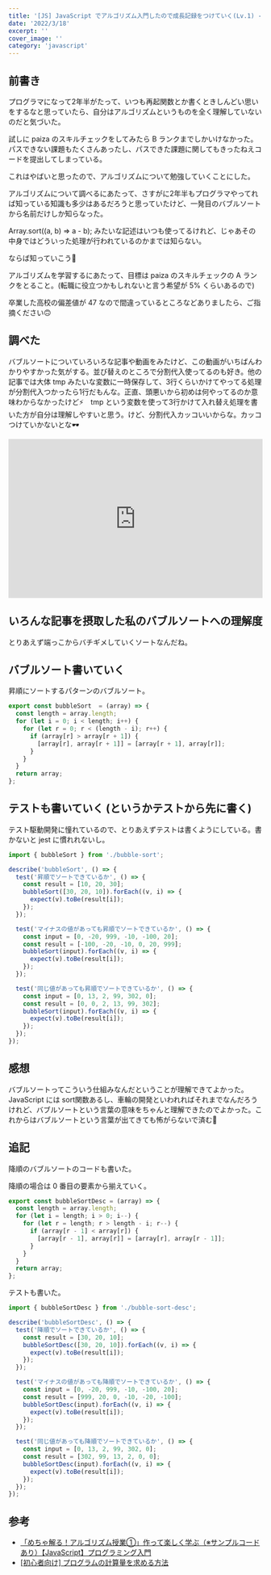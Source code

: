 ```yaml
---
title: '[JS] JavaScript でアルゴリズム入門したので成長記録をつけていく(Lv.1) - バブルソート編'
date: '2022/3/18'
excerpt: ''
cover_image: ''
category: 'javascript'
---
```

## 前書き

プログラマになって2年半がたって、いつも再起関数とか書くときしんどい思いをするなと思っていたら、自分はアルゴリズムというものを全く理解していないのだと気づいた。

試しに paiza のスキルチェックをしてみたら B ランクまでしかいけなかった。パスできない課題もたくさんあったし、パスできた課題に関してもきったねえコードを提出してしまっている。

これはやばいと思ったので、アルゴリズムについて勉強していくことにした。

アルゴリズムについて調べるにあたって、さすがに2年半もプログラマやってれば知っている知識も多少はあるだろうと思っていたけど、一発目のバブルソートから名前だけしか知らなった。

Array.sort((a, b) ⇒ a - b); みたいな記述はいつも使ってるけれど、じゃあその中身ではどういった処理が行われているのかまでは知らない。

ならば知っていこう💪

アルゴリズムを学習するにあたって、目標は paiza のスキルチェックの A ランクをとること。(転職に役立つかもしれないと言う希望が 5% くらいあるので)

卒業した高校の偏差値が 47 なので間違っているところなどありましたら、ご指摘ください🙃

## 調べた

バブルソートについていろいろな記事や動画をみたけど、この動画がいちばんわかりやすかった気がする。並び替えのところで分割代入使ってるのも好き。他の記事では大体 tmp みたいな変数に一時保存して、3行くらいかけてやってる処理が分割代入つかったら1行だもんな。正直、頭悪いから初めは何やってるのか意味わからなかったけど⚡️　tmp という変数を使って3行かけて入れ替え処理を書いた方が自分は理解しやすいと思う。けど、分割代入カッコいいからな。カッコつけていかないとな🕶

<iframe width="100%" height="315" src="https://www.youtube.com/embed/5hApch5oV3E" title="YouTube video player" frameborder="0" allow="accelerometer; autoplay; clipboard-write; encrypted-media; gyroscope; picture-in-picture" allowfullscreen></iframe>

## いろんな記事を摂取した私のバブルソートへの理解度

とりあえず端っこからバチギメしていくソートなんだね。

## バブルソート書いていく

昇順にソートするパターンのバブルソート。

```jsx
export const bubbleSort  = (array) => { 
  const length = array.length;
  for (let i = 0; i < length; i++) {
    for (let r = 0; r < (length - i); r++) {
      if (array[r] > array[r + 1]) {
        [array[r], array[r + 1]] = [array[r + 1], array[r]];
      }
    }
  }
  return array;
};
```

## テストも書いていく (というかテストから先に書く)

テスト駆動開発に憧れているので、とりあえずテストは書くようにしている。書かないと jest に慣れれないし。

```jsx
import { bubbleSort } from './bubble-sort';

describe('bubbleSort', () => {
  test('昇順でソートできているか', () => {
    const result = [10, 20, 30];
    bubbleSort([30, 20, 10]).forEach((v, i) => {
      expect(v).toBe(result[i]);
    });
  });

  test('マイナスの値があっても昇順でソートできているか', () => {
    const input = [0, -20, 999, -10, -100, 20];
    const result = [-100, -20, -10, 0, 20, 999];
    bubbleSort(input).forEach((v, i) => {
      expect(v).toBe(result[i]);
    });
  });

  test('同じ値があっても昇順でソートできているか', () => {
    const input = [0, 13, 2, 99, 302, 0];
    const result = [0, 0, 2, 13, 99, 302];
    bubbleSort(input).forEach((v, i) => {
      expect(v).toBe(result[i]);
    });
  });
});
```

## 感想

バブルソートってこういう仕組みなんだということが理解できてよかった。JavaScript には sort関数あるし、車輪の開発といわれればそれまでなんだろうけれど、バブルソートという言葉の意味をちゃんと理解できたのでよかった。これからはバブルソートという言葉が出てきても怖がらないで済む💪

## 追記

降順のバブルソートのコードも書いた。

降順の場合は 0 番目の要素から揃えていく。

```jsx
export const bubbleSortDesc = (array) => {
  const length = array.length;
  for (let i = length; i > 0; i--) {
    for (let r = length; r > length - i; r--) {
      if (array[r - 1] < array[r]) {
        [array[r - 1], array[r]] = [array[r], array[r - 1]];
      }
    }
  }
  return array;
};
```

テストも書いた。

```jsx
import { bubbleSortDesc } from './bubble-sort-desc';

describe('bubbleSortDesc', () => {
  test('降順でソートできているか', () => {
    const result = [30, 20, 10];
    bubbleSortDesc([30, 20, 10]).forEach((v, i) => {
      expect(v).toBe(result[i]);
    });
  });

  test('マイナスの値があっても降順でソートできているか', () => {
    const input = [0, -20, 999, -10, -100, 20];
    const result = [999, 20, 0, -10, -20, -100];
    bubbleSortDesc(input).forEach((v, i) => {
      expect(v).toBe(result[i]);
    });
  });

  test('同じ値があっても降順でソートできているか', () => {
    const input = [0, 13, 2, 99, 302, 0];
    const result = [302, 99, 13, 2, 0, 0];
    bubbleSortDesc(input).forEach((v, i) => {
      expect(v).toBe(result[i]);
    });
  });
});
```

## 参考

- [「めちゃ解る！アルゴリズム授業①」作って楽しく学ぶ（※サンプルコードあり）【JavaScript】プログラミング入門](https://www.youtube.com/watch?v=5hApch5oV3E)
- [[初心者向け] プログラムの計算量を求める方法](https://qiita.com/cotrpepe/items/1f4c38cc9d3e3a5f5e9c)